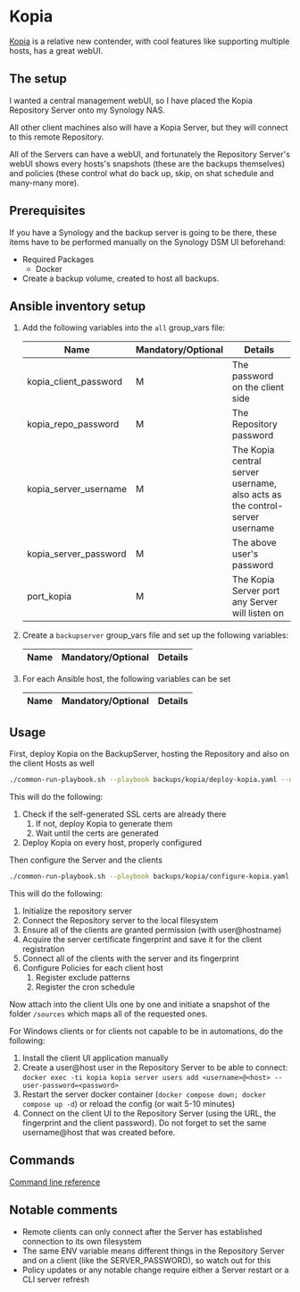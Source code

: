 # Kopia

[Kopia](https://kopia.io/) is a relative new contender, with cool features like supporting multiple hosts, has a great webUI.

## The setup

I wanted a central management webUI, so I have placed the Kopia Repository Server onto my Synology NAS.

All other client machines also will have a Kopia Server, but they will connect to this remote Repository.

All of the Servers can have a webUI, and fortunately the Repository Server's webUI shows every hosts's snapshots (these are the backups themselves) and policies (these control what do back up, skip, on shat schedule and many-many more).

## Prerequisites

If you have a Synology and the backup server is going to be there, these items have to be performed manually on the Synology DSM UI beforehand:

- Required Packages
  - Docker
- Create a backup volume, created to host all backups.

## Ansible inventory setup

1. Add the following variables into the `all` group_vars file:

    | Name | Mandatory/Optional | Details |
    |------|--------------------|---------|
    |kopia_client_password|M|The password on the client side|
    |kopia_repo_password|M|The Repository password|
    |kopia_server_username|M|The Kopia central server username, also acts as the control-server username|
    |kopia_server_password|M|The above user's password|
    |port_kopia|M|The Kopia Server port any Server will listen on|

2. Create a `backupserver` group_vars file and set up the following variables:

    | Name | Mandatory/Optional | Details |
    |------|--------------------|---------|

3. For each Ansible host, the following variables can be set

    | Name | Mandatory/Optional | Details |
    |------|--------------------|---------|

## Usage

First, deploy Kopia on the BackupServer, hosting the Repository and also on the client Hosts as well

```bash
./common-run-playbook.sh --playbook backups/kopia/deploy-kopia.yaml --no-check
```

This will do the following:

1. Check if the self-generated SSL certs are already there
   1. If not, deploy Kopia to generate them
   2. Wait until the certs are generated
2. Deploy Kopia on every host, properly configured

Then configure the Server and the clients

```bash
./common-run-playbook.sh --playbook backups/kopia/configure-kopia.yaml --no-check
```

This will do the following:

1. Initialize the repository server
2. Connect the Repository server to the local filesystem
3. Ensure all of the clients are granted permission (with user@hostname)
4. Acquire the server certificate fingerprint and save it for the client registration
5. Connect all of the clients with the server and its fingerprint
6. Configure Policies for each client host
   1. Register exclude patterns
   2. Register the cron schedule

Now attach into the client UIs one by one and initiate a snapshot of the folder `/sources` which maps all of the requested ones.

For Windows clients or for clients not capable to be in automations, do the following:

1. Install the client UI application manually
2. Create a user@host user in the Repository Server to be able to connect: `docker exec -ti kopia kopia server users add <username>@<host> --user-password=<password>`
3. Restart the server docker container (`docker compose down; docker compose up -d`) or reload the config (or wait 5-10 minutes)
4. Connect on the client UI to the Repository Server (using the URL, the fingerprint and the client password). Do not forget to set the same username@host that was created before.

## Commands

[Command line reference](https://kopia.io/docs/reference/command-line/common/)

## Notable comments

- Remote clients can only connect after the Server has established connection to its own filesystem
- The same ENV variable means different things in the Repository Server and on a client (like the SERVER_PASSWORD), so watch out for this
- Policy updates or any notable change require either a Server restart or a CLI server refresh
